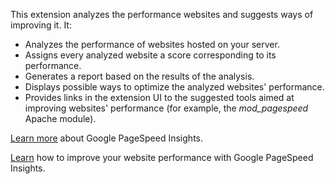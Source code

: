 This extension analyzes the performance websites and suggests ways of improving it. It:

 - Analyzes the performance of websites hosted on your server.
 - Assigns every analyzed website a score corresponding to its performance.
 - Generates a report based on the results of the analysis.
 - Displays possible ways to optimize the analyzed websites' performance.
 - Provides links in the extension UI to the suggested tools aimed at improving websites' performance (for example, the *mod_pagespeed* Apache module).

[Learn more](https://www.plesk.com/blog/introducing-google-pagespeed-insights-plesk-extension/) about Google PageSpeed Insights.

[Learn](https://www.plesk.com/product-technology/google-pagespeed-insights-optimize-your-site) how to improve your website performance with Google PageSpeed Insights.
